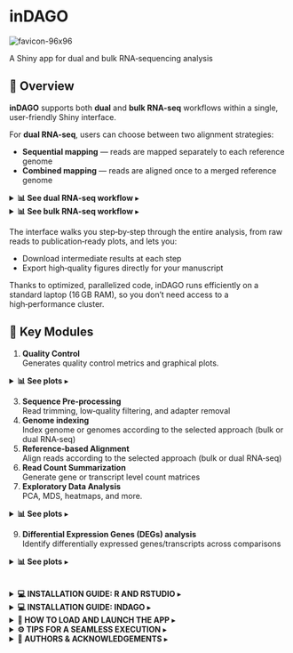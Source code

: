 # inDAGO
![favicon-96x96](https://github.com/user-attachments/assets/4d325017-c452-4e8d-95a7-12f1f7ccd6f7)

A Shiny app for dual and bulk RNA‑sequencing analysis

## 👀 Overview

**inDAGO** supports both **dual** and **bulk RNA-seq** workflows within a single, user-friendly Shiny interface.  

For **dual RNA-seq**, users can choose between two alignment strategies:

- **Sequential mapping** — reads are mapped separately to each reference genome  
- **Combined mapping** — reads are aligned once to a merged reference genome  

<details>
  <summary><strong>📊 See dual RNA-seq workflow</strong> ▸</summary>

  <br>

<img src="https://github.com/user-attachments/assets/f2bd0532-af8e-4f5c-810f-aebfa071b2fd" width="700" alt="Dual RNA-seq workflow"/>


  <p align="justify">
  <em><strong>Figure:</strong> Overview of the inDAGO dual RNA-seq workflow.</em>  
  The workflow supports both sequential and combined mapping approaches and consists of seven steps. Steps 1, 2, 5, 6, and 7 are common to both approaches, whereas Steps 3 and 4 differ.  
  <br><br>
  <strong>Step 1:</strong> Quality control of raw mixed reads (organism A + organism B, FASTQ format) using the <code>Biostrings</code> and <code>ShortRead</code> packages; visualizations are produced with <code>ggplot2</code> and custom R scripts.  
  <br>
  <strong>Step 2:</strong> Filtering of raw mixed reads using <code>Biostrings</code> and <code>ShortRead</code>.  
  <br>
  <strong>Step 3:</strong> Genome indexing of reference sequences (FASTA) performed with <code>Rsubread</code>. In the sequential approach, each organism is indexed separately; in the combined approach, a concatenated genome is indexed once.  
  <br>
  <strong>Step 4:</strong> Alignment of filtered reads, manipulation of SAM/BAM files, and in-silico discrimination of mixed transcripts using <code>Rsubread</code>, <code>Rsamtools</code>, and base R functions. The sequential approach performs two mappings (one per organism), while the combined approach performs a single mapping followed by computational read separation.  
  <br>
  <strong>Step 5:</strong> Assignment and summarization of mapped reads for each organism using <code>Rsubread</code>.  
  <br>
  <strong>Step 6:</strong> Exploration of summarized counts through statistical and graphical analysis using <code>ggplot2</code>, <code>pheatmap</code>, <code>Hmisc</code>, and <code>RNAseQC</code>.  
  <br>
  <strong>Step 7:</strong> Identification of differentially expressed genes (DEGs) with <code>edgeR</code> and <code>HTSFilter</code>.  
  </p>

</details>

<details>
  <summary><strong>📊 See bulk RNA-seq workflow</strong> ▸</summary>

  <br>
  
<img src="https://github.com/user-attachments/assets/6e73d380-1b5e-4279-a9dd-1eff7dd322c3" width="400" alt="Bulk RNA-seq workflow"/>


  <p align="justify">
  <em><strong>Figure:</strong> Overview of the inDAGO bulk RNA-seq workflow.</em>  
  The bulk RNA-seq workflow follows seven key steps, mirroring the dual workflow but focused on a single organism.  
  <br><br>
  <strong>Step 1:</strong> Quality control of raw reads.  
  <br>
  <strong>Step 2:</strong> Filtering of low-quality sequences.  
  <br>
  <strong>Step 3:</strong> Genome indexing of the reference genome (FASTA).  
  <br>
  <strong>Step 4:</strong> Alignment of reads to the reference.  
  <br>
  <strong>Step 5:</strong> Summarization of mapped reads by biological unit (e.g., gene).  
  <br>
  <strong>Step 6:</strong> Statistical exploration and visualization of read counts.  
  <br>
  <strong>Step 7:</strong> Identification of differentially expressed genes (DEGs).  
  <br><br>
  The bulk RNA-seq workflow uses the same core set of R packages as the dual pipeline, ensuring consistency and reproducibility across analyses.
  </p>

</details>

   
The interface walks you step‑by‑step through the entire analysis, from raw reads to publication‑ready plots, and lets you:

- Download intermediate results at each step  
- Export high‑quality figures directly for your manuscript  

Thanks to optimized, parallelized code, inDAGO runs efficiently on a standard laptop (16 GB RAM), so you don’t need access to a high‑performance cluster.

## 🔧 Key Modules

1. **Quality Control**  
   Generates quality control metrics and graphical plots.

<details>
  <summary><strong>📊 See plots</strong> ▸</summary>

  <br>

<img src="https://github.com/user-attachments/assets/d67cf139-1c9b-45c3-af46-a25f5acb484b" width="400" alt="Quality Control Module Outputs"/>

  <p align="justify">
  <em><strong>Figure:</strong> Quality Control Module Outputs.</em>  
  This figure presents key quality control plots generated by <strong>inDAGO</strong>:  
  (A) average base quality line plot;  
  (B) sequence length distribution;  
  (C) GC content distribution across reads;  
  (D) base quality boxplot showing average and variation per base position;  
  (E) base composition line plot; and  
  (F) base composition area chart across the dataset.  
  Together, these visualizations provide a comprehensive assessment of the sequencing quality and the overall characteristics of the raw read data.
  </p>

</details>

  
3. **Sequence Pre‑processing**  
   Read trimming, low‑quality filtering, and adapter removal
4. **Genome indexing**  
   Index genome or genomes according to the selected approach (bulk or dual RNA‑seq)
5. **Reference‑based Alignment**  
   Align reads according to the selected approach (bulk or dual RNA‑seq) 
6. **Read Count Summarization**  
   Generate gene or transcript level count matrices  
7. **Exploratory Data Analysis**  
   PCA, MDS, heatmaps, and more.

<details>
  <summary><strong>📊 See plots</strong> ▸</summary>

  <br>

<img src="https://github.com/user-attachments/assets/2f00b130-a2de-49c8-b8d9-887fb0cfc140" width="700" alt="Exploratory Data Analysis"/>

  <p align="justify">
  <em><strong>Figure:</strong> Exploratory Data Analysis Module Outputs.</em>  
  This figure presents key exploratory data analysis plots generated by <strong>inDAGO</strong>:  
  (A) Principal Component Analysis (PCA) plot;  
  (B) Multi-Dimensional Scaling (MDS) plot;  
  (C) gene expression boxplot;  
  (D) library size bar plot;  
  (E) gene expression heatmap;  
  (F) correlation heatmap; and  
  (G) saturation plot.  
  Together, these visualizations provide a comprehensive overview of the exploratory data analysis results and the underlying characteristics of the count data.
  </p>

</details>
   
9. **Differential Expression Genes (DEGs) analysis**  
   Identify differentially expressed genes/transcripts across comparisons

<details>
  <summary><strong>📊 See plots</strong> ▸</summary>

  <br>

<img src="https://github.com/user-attachments/assets/a1610c8b-5c90-4dcf-ac0d-6d546372ea99" width="400" alt="Differential Expression Genes (DEGs) analysis"/>


  <p align="justify">
  <em><strong>Figure:</strong> Differential Expression Gene (DEG) Module Outputs.</em>  
  This figure presents key DEGs analysis plots generated by <strong>inDAGO</strong>:  
  (A) volcano plot; and  
  (B) UpSet plot.  
Together, these visualizations provide a comprehensive overview of the differential expression analysis results and highlight key transcriptional changes between conditions.
  </p>

</details>

<br>
<br>

<details>
  <summary><strong>💻 INSTALLATION GUIDE: R AND RSTUDIO</strong> ▸</summary>

###  1. Install R

**Official site:** [CRAN R Project](https://cran.r-project.org/)

| OS | Command or Link |
|----|-----------------|
| **Windows** | [Download R for Windows](https://cran.r-project.org/bin/windows/base/) and run the `.exe` installer.
| **macOS** | [Download R for macOS](https://cran.r-project.org/bin/macosx/) and run the `.pkg` installer.


---

###  2. Install RStudio (Posit Desktop)

**Official site:** [Posit RStudio Desktop](https://posit.co/download/rstudio-desktop/)

| OS | Command or Link |
|----|-----------------|
| **Windows** | Download the `.exe` installer and run it. |
| **macOS** | Download the `.dmg` installer and drag RStudio into Applications.

---

###  3. Verify installation
```bash
R --version
Rscript -e 'cat(R.version.string, "\n")'
```
  
</details>
<details>
   <summary><strong>💻 INSTALLATION GUIDE: INDAGO</strong> ▸</summary>


## How to install inDAGO from CRAN or GitHub

### Install the Bioconductor dependencies

```r

# Install Bioconductor dependencies if you don't have them yet
if (!requireNamespace("BiocManager", quietly = TRUE))
  install.packages("BiocManager")
bioc_pac <- c(
  "XVector",
  "ShortRead",
  "S4Vectors",
  "rtracklayer",
  "Rsubread",
  "Rsamtools",
  "Rfastp",
  "limma",
  "HTSFilter",
  "edgeR",
  "Biostrings",
  "BiocGenerics"
) 
for (pac in bioc_pac) {
  if (!requireNamespace(pac, quietly = TRUE))
    BiocManager::install(pac)
}

```

### Install inDAGO from GitHub

```r
#Install devtools if you don’t have it yet
if (!requireNamespace("devtools", quietly = TRUE))
  install.packages("devtools")

# Install inDAGO
devtools::install_github("inDAGOverse/inDAGO")

```

### Install inDAGO from CRAN (https://cran.r-project.org/web/packages/inDAGO/index.html)

```r

# Install inDAGO
install.packages("inDAGO")

```
</details>
<details>
   <summary><strong>🚀 HOW TO LOAD AND LAUNCH THE APP</strong> ▸</summary>

```r
# Load and launch the app
library(inDAGO)
inDAGO::inDAGO()

```
</details>
<details>
   <summary><strong>⚙️ TIPS FOR A SEAMLESS EXECUTION</strong> ▸</summary>
   
To ensure execution during long time-consuming steps such as reference‑based alignment:

💤 Disable sleep mode to keep your system active.

💡 Reduce screen brightness to save power.

These simple precautions can help avoid incomplete runs and unnecessary power consumption.

</details>
<details>
   <summary><strong>👥 AUTHORS & ACKNOWLEDGEMENTS</strong> ▸</summary>

- **Authors / Creators**  
  - Carmine Fruggiero (c.fruggiero@tigem.it)  
  - Gaetano Aufiero (gaetano.aufiero@unina.it)

- **Designated maintainer for CRAN Repository**  
  - Carmine Fruggiero (c.fruggiero@tigem.it)

- **Project Supervisor**  
  - Nunzio D'Agostino (nunzio.dagostino@unina.it)
</details>
